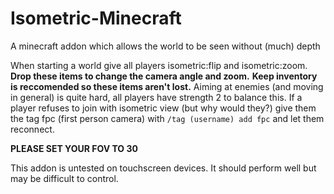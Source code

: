 # Isometric-Minecraft
A minecraft addon which allows the world to be seen without (much) depth

When starting a world give all players isometric:flip and isometric:zoom. **Drop these items to change the camera angle and zoom.**
**Keep inventory is reccomended so these items aren't lost.** Aiming at enemies (and moving in general) is quite hard, all players have strength 2 to balance this.
If a player refuses to join with isometric view (but why would they?) give them the tag fpc (first person camera) with `/tag (username) add fpc` and let them reconnect.

**PLEASE SET YOUR FOV TO 30**

This addon is untested on touchscreen devices. It should perform well but may be difficult to control.
